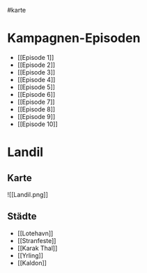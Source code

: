 #karte

# Kampagnen-Episoden
- [[Episode  1]]
- [[Episode 2]]
- [[Episode 3]]
- [[Episode 4]]
- [[Episode 5]]
- [[Episode 6]]
- [[Episode 7]]
- [[Episode 8]]
- [[Episode 9]]
- [[Episode 10]]

# Landil

## Karte

![[Landil.png]]

## Städte
- [[Lotehavn]]
- [[Stranfeste]]
- [[Karak Thal]]
- [[Yrling]]
- [[Kaldon]]



